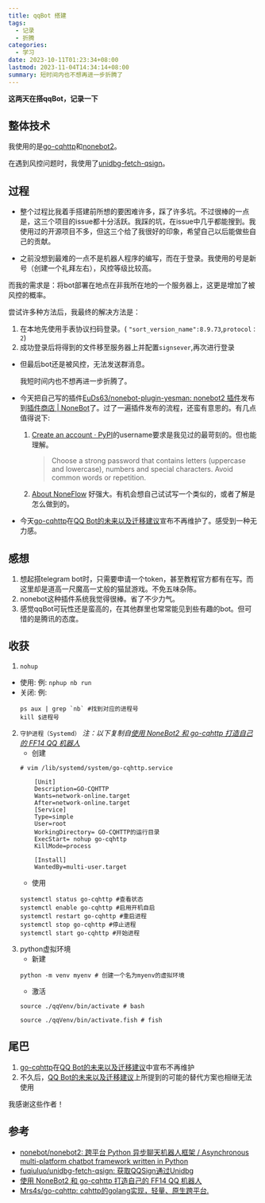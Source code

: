 ```yaml
---
title: qqBot 搭建
tags:
  - 记录
  - 折腾
categories:
  - 学习
date: 2023-10-11T01:23:34+08:00
lastmod: 2023-11-04T14:34:14+08:00
summary: 短时间内也不想再进一步折腾了
---
```


**这两天在搭qqBot，记录一下**

## 整体技术
我使用的是[go-cqhttp](https://github.com/Mrs4s/go-cqhttp)和[nonebot2](https://github.com/nonebot/nonebot2)。

在遇到风控问题时，我使用了[unidbg-fetch-qsign](https://github.com/fuqiuluo/unidbg-fetch-qsign)。

## 过程
- 整个过程比我着手搭建前所想的要困难许多，踩了许多坑。不过很棒的一点是，这三个项目的issue都十分活跃。我踩的坑，在issue中几乎都能搜到。我使用过的开源项目不多，但这三个给了我很好的印象，希望自己以后能做些自己的贡献。

- 之前没想到最难的一点不是机器人程序的编写，而在于登录。我使用的号是新号（创建一个礼拜左右），风控等级比较高。

而我的需求是：将bot部署在地点在非我所在地的一个服务器上，这更是增加了被风控的概率。

尝试许多种方法后，我最终的解决方法是：
   1. 在本地先使用手表协议扫码登录。( `"sort_version_name":8.9.73`,`protocol：2`)
   2. 成功登录后将得到的文件移至服务器上并配置`signsever`,再次进行登录

- 但最后bot还是被风控，无法发送群消息。

    我短时间内也不想再进一步折腾了。

- 今天把自己写的插件[EuDs63/nonebot-plugin-yesman: nonebot2 插件](https://github.com/EuDs63/nonebot-plugin-yesman)发布到[插件商店 | NoneBot](https://nonebot.dev/store/plugins)了。过了一遍插件发布的流程，还蛮有意思的。有几点值得说下:
   1. [Create an account · PyPI](https://pypi.org/account/register/)的username要求是我见过的最苛刻的。但也能理解。
      > Choose a strong password that contains letters (uppercase and lowercase), numbers and special characters. Avoid common words or repetition.
   2. [About NoneFlow](https://github.com/apps/noneflow) 好强大。有机会想自己试试写一个类似的，或者了解是怎么做到的。
- 今天[go-cqhttp](https://github.com/Mrs4s/go-cqhttp)在[QQ Bot的未来以及迁移建议](https://github.com/Mrs4s/go-cqhttp/issues/2471)宣布不再维护了。感受到一种无力感。

## 感想 
1. 想起搭telegram bot时，只需要申请一个token，甚至教程官方都有在写。而这里却是道高一尺魔高一丈般的猫鼠游戏。不免五味杂陈。
2. nonebot这种插件系统我觉得很棒。省了不少力气。
3. 感觉qqBot可玩性还是蛮高的，在其他群里也常常能见到些有趣的bot。但可惜的是腾讯的态度。

## 收获
1. `nohup`
- 使用: 例: `nphup nb run`
- 关闭: 例:
  ```
  ps aux | grep `nb` #找到对应的进程号
  kill $进程号
  ```
2. `守护进程（Systemd）`
    *注：以下复制自[使用 NoneBot2 和 go-cqhttp 打造自己的 FF14 QQ 机器人](https://blog.cysi.me/2022/04/make-a-qqbot.html#%E5%AE%88%E6%8A%A4%E8%BF%9B%E7%A8%8Bsystemd)*
   - 创建
    ```
    # vim /lib/systemd/system/go-cqhttp.service

        [Unit]
        Description=GO-CQHTTP
        Wants=network-online.target
        After=network-online.target
        [Service]
        Type=simple
        User=root
        WorkingDirectory= GO-CQHTTP的运行目录
        ExecStart= nohup go-cqhttp
        KillMode=process

        [Install]
        WantedBy=multi-user.target
    ```
    - 使用
    ```
    systemctl status go-cqhttp #查看状态
    systemctl enable go-cqhttp #启用开机自启
    systemctl restart go-cqhttp #重启进程
    systemctl stop go-cqhttp #停止进程
    systemctl start go-cqhttp #开始进程
    ```
3. python虚拟环境
   - 新建
   ```
   python -m venv myenv # 创建一个名为myenv的虚拟环境
   ```
   - 激活
   ```
   source ./qqVenv/bin/activate # bash

   source ./qqVenv/bin/activate.fish # fish

   ```

## 尾巴
1. [go-cqhttp](https://github.com/Mrs4s/go-cqhttp)在[QQ Bot的未来以及迁移建议](https://github.com/Mrs4s/go-cqhttp/issues/2471)中宣布不再维护
2. 不久后，[QQ Bot的未来以及迁移建议](https://github.com/Mrs4s/go-cqhttp/issues/2471)上所提到的可能的替代方案也相继无法使用

我感谢这些作者！



## 参考
- [nonebot/nonebot2: 跨平台 Python 异步聊天机器人框架 / Asynchronous multi-platform chatbot framework written in Python](https://github.com/nonebot/nonebot2)
- [fuqiuluo/unidbg-fetch-qsign: 获取QQSign通过Unidbg](https://github.com/fuqiuluo/unidbg-fetch-qsign)
- [使用 NoneBot2 和 go-cqhttp 打造自己的 FF14 QQ 机器人](https://blog.cysi.me/2022/04/make-a-qqbot.html#%E5%AE%89%E8%A3%85%E6%8F%92%E4%BB%B6)
- [Mrs4s/go-cqhttp: cqhttp的golang实现，轻量、原生跨平台.](https://github.com/Mrs4s/go-cqhttp)